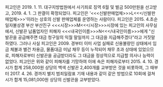 피고인은 2019. 1. 11. 대구지방법원에서 사기죄로 징역 6월 및 벌금 500만원을 선고받고, 2019. 4. 1. 그 판결이 확정되었다.
피고인은 '<<<신발판매업체>>>L<<</신발판매업체>>>'이라는 상호의 신발 판매업체를 운영하는 사람이다.
피고인은 2015. 4.초순 일자불상경 부산 부산진구 <<<시장>>>M<<</시장>>>시장에 있는 피고인의 사무실에서, 신발끈 납품업자인 피해자 <<<내국인이름>>>N<<</내국인이름>>>에게 "신발끈을 공급해주면 대금 청구일의 익월 말일까지 그 대금을 지급해주겠다"라고 거짓말하였다.
그러나 사실 피고인은 2009. 경부터 이미 사업 실패로 신용불량인 상태에서 임금 체불과 별건 차용금, 물품대금 미납 채무 등이 누적되어 채무 초과 상태에 있었으므로, 피해자로부터 신발끈을 공급받더라도 그 대금을 정상적으로 지급할 의사나 능력이 없었다.
피고인은 위와 같이 피해자를 기망하여 이에 속은 피해자로부터 2015. 4. 10. 경 시가 합계 258,000원 상당의 백색 신발끈 2,400개를 교부받은 것을 비롯하여, 그 때부터 2017. 4. 26. 경까지 별지 범죄일람표 기재 내용과 같이 같은 방법으로 10회에 걸쳐 시가 합계 15,081,000원 상당의 신발끈을 교부받았다.